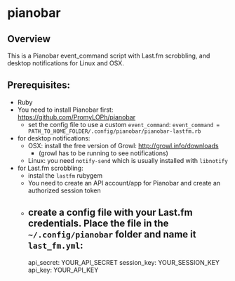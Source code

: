 pianobar
========

## Overview

This is a Pianobar event_command script with Last.fm scrobbling, and desktop notifications for Linux and OSX.

## Prerequisites:
* Ruby
* You need to install Pianobar first: https://github.com/PromyLOPh/pianobar
  * set the config file to use a custom `event_command`:
    `event_command = PATH_TO_HOME_FOLDER/.config/pianobar/pianobar-lastfm.rb`
* for desktop notifications:
  * OSX: install the free version of Growl: http://growl.info/downloads
     * (growl has to be running to see notifications)
  * Linux: you need `notify-send` which is usually installed with `libnotify`
* for Last.fm scrobbling:
  * instal the `lastfm` rubygem
  * You need to create an API account/app for Pianobar and create an authorized session token
  * create a config file with your Last.fm credentials.  Place the file in the `~/.config/pianobar` folder and name it `last_fm.yml`:
    --- 
    api_secret: YOUR_API_SECRET
    session_key: YOUR_SESSION_KEY
    api_key: YOUR_API_KEY

